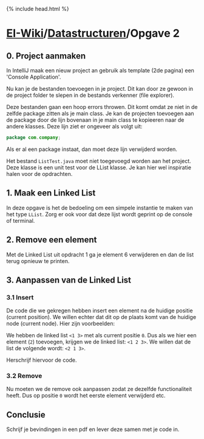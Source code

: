 {% include head.html %}
# [EI-Wiki](..)/[Datastructuren](Home)/Opgave 2

## 0. Project aanmaken
In IntelliJ maak een nieuw project an gebruik als template (2de pagina) een 'Console Application'.

Nu kan je de bestanden toevoegen in je project. Dit kan door ze gewoon in  de project folder te slepen in de bestands verkenner (file explorer).

Deze bestanden gaan een hoop errors throwen. Dit komt omdat ze niet in de zelfde package zitten als je main class. Je kan de projecten toevoegen aan de package door de lijn bovenaan in je main class te kopieeren naar de andere klasses. Deze lijn ziet er ongeveer als volgt uit:
```java
package com.company;
```
Als er al een package instaat, dan moet deze lijn verwijderd worden.

Het bestand `ListTest.java` moet niet toegevoegd worden aan het project. Deze klasse is een unit test voor de LList klasse. Je kan hier wel inspiratie halen voor de opdrachten.

## 1. Maak een Linked List
In deze opgave is het de bedoeling om een simpele instantie te maken van het type `LList`. Zorg er ook voor dat deze lijst wordt geprint op de console of terminal.

## 2. Remove een element
Met de Linked List uit opdracht 1 ga je element 6 verwijderen en dan de list terug opnieuw te printen.

## 3. Aanpassen van de Linked List
### 3.1 Insert
De code die we gekregen hebben insert een element na de huidige positie (current position). We willen echter dat dit op de plaats komt van de huidige node (current node). Hier zijn voorbeelden:

We hebben de linked list `<1 3>` met als current positie `0`. Dus als we hier een element (`2`) toevoegen, krijgen we de linked list: `<1 2 3>`. We willen dat de list de volgende wordt: `<2 1 3>`.

Herschrijf hiervoor de code.

### 3.2 Remove
Nu moeten we de remove ook aanpassen zodat ze dezelfde functionaliteit heeft. Dus op positie `0` wordt het eerste element verwijderd etc.

## Conclusie
Schrijf je bevindingen in een pdf en lever deze samen met je code in.
